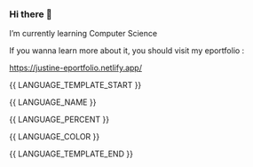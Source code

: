 ### Hi there 👋

I’m currently learning Computer Science

If you wanna learn more about it, you should visit my eportfolio :

https://justine-eportfolio.netlify.app/

{{ LANGUAGE_TEMPLATE_START }}

{{ LANGUAGE_NAME }}

{{ LANGUAGE_PERCENT }}

{{ LANGUAGE_COLOR }}

{{ LANGUAGE_TEMPLATE_END }}
